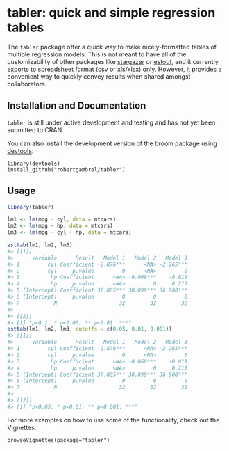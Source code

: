 
tabler: quick and simple regression tables
==========================================

<!-- README.md is generated from README.Rmd. Please edit that file -->
The `tabler` package offer a quick way to make nicely-formatted tables of multiple regression models. This is not meant to have all of the customizability of other packages like [stargazer](https://cran.r-project.org/web/packages/stargazer/vignettes/stargazer.pdf) or [estout](https://cran.r-project.org/web/packages/estout/estout.pdf), and it currently exports to spreadsheet format (csv or xls/xlsx) only. However, it provides a convenient way to quickly convey results when shared amongst collaborators.

Installation and Documentation
------------------------------

`tabler` is still under active development and testing and has not yet been submitted to CRAN.

You can also install the development version of the broom package using [devtools](https://github.com/hadley/devtools):

    library(devtools)
    install_github("robertgambrel/tabler")

Usage
-----

``` r
library(tabler)

lm1 <- lm(mpg ~ cyl, data = mtcars)
lm2 <- lm(mpg ~ hp, data = mtcars)
lm3 <- lm(mpg ~ cyl + hp, data = mtcars)

esttab(lm1, lm2, lm3)
#> [[1]]
#>      Variable      Result   Model 1   Model 2   Model 3
#> 1         cyl Coefficient -2.876***      <NA> -2.265***
#> 2         cyl     p.value         0      <NA>         0
#> 3          hp Coefficient      <NA> -0.068***    -0.019
#> 4          hp     p.value      <NA>         0     0.213
#> 5 (Intercept) Coefficient 37.885*** 30.099*** 36.908***
#> 6 (Intercept)     p.value         0         0         0
#> 7           N                    32        32        32
#> 
#> [[2]]
#> [1] "p<0.1: * p<0.05: ** p<0.01: ***"
esttab(lm1, lm2, lm3, cutoffs = c(0.05, 0.01, 0.001))
#> [[1]]
#>      Variable      Result   Model 1   Model 2   Model 3
#> 1         cyl Coefficient -2.876***      <NA> -2.265***
#> 2         cyl     p.value         0      <NA>         0
#> 3          hp Coefficient      <NA> -0.068***    -0.019
#> 4          hp     p.value      <NA>         0     0.213
#> 5 (Intercept) Coefficient 37.885*** 30.099*** 36.908***
#> 6 (Intercept)     p.value         0         0         0
#> 7           N                    32        32        32
#> 
#> [[2]]
#> [1] "p<0.05: * p<0.01: ** p<0.001: ***"
```

For more examples on how to use some of the functionality, check out the Vignettes.

    browseVignettes(package="tabler")
